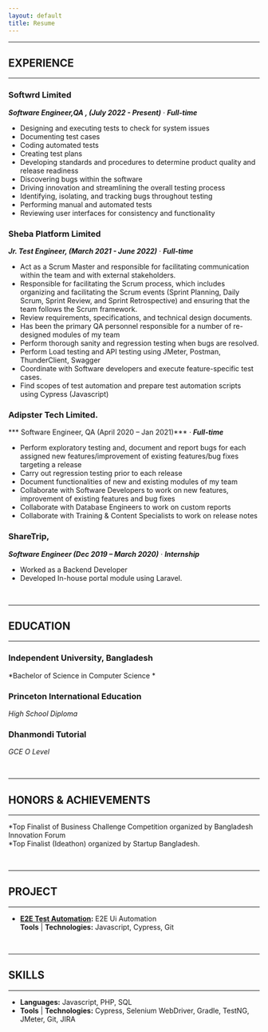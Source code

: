 ```yaml
---
layout: default
title: Resume
---
```


---
## EXPERIENCE
---
### Softwrd Limited  
***Software Engineer,QA , (July 2022 - Present)*** &middot;	***Full-time***   

* Designing and executing tests to check for system issues
* Documenting test cases
* Coding automated tests
* Creating test plans
* Developing standards and procedures to determine product quality and release readiness
* Discovering bugs within the software
* Driving innovation and streamlining the overall testing process
* Identifying, isolating, and tracking bugs throughout testing
* Performing manual and automated tests
* Reviewing user interfaces for consistency and functionality

### Sheba Platform Limited  
***Jr. Test Engineer, (March 2021 - June 2022)*** &middot;	***Full-time***   

* Act as a Scrum Master and responsible for facilitating communication within the team and with external stakeholders. 
* Responsible for facilitating the Scrum process, which includes organizing and facilitating the Scrum events (Sprint Planning, Daily Scrum, Sprint Review, and Sprint Retrospective) and ensuring that the team follows the Scrum framework.
* Review requirements, specifications, and technical design documents.
* Has been the primary QA personnel responsible for a number of re-designed modules of my team
* Perform thorough sanity and regression testing when bugs are resolved.
* Perform Load testing and API testing using JMeter, Postman, ThunderClient, Swagger
*  Coordinate with Software developers and execute feature-specific test cases.
* Find scopes of test automation and prepare test automation scripts using Cypress (Javascript)


### Adipster Tech Limited. 
*** Software Engineer, QA (April 2020 – Jan 2021)*** &middot;	***Full-time*** 

* Perform exploratory testing and, document and report bugs for each assigned new
features/improvement of existing features/bug fixes targeting a release
* Carry out regression testing prior to each release
* Document functionalities of new and existing modules of my team
* Collaborate with Software Developers to work on new features, improvement of existing features and bug fixes
* Collaborate with Database Engineers to work on custom reports
* Collaborate with Training & Content Specialists to work on release notes


### ShareTrip,  
***Software Engineer (Dec 2019 – March 2020)*** &middot;	***Internship***
* Worked as a Backend Developer
* Developed In-house portal module using Laravel.



<br />

---
## EDUCATION
---
### Independent University, Bangladesh  
*Bachelor of Science in Computer Science *  
 

### Princeton International Education
*High School Diploma*  

### Dhanmondi Tutorial
*GCE O Level*  


<br />

---
## HONORS & ACHIEVEMENTS
---
*Top Finalist of Business Challenge Competition organized by Bangladesh Innovation Forum<br />
*Top Finalist (Ideathon) organized by Startup Bangladesh.


<br />

---
## PROJECT
---
* **[E2E Test Automation](https://github.com/ash1814/ash1814-Smanager_website_e2e_cypress-):** E2E Ui Automation  
**Tools** &#124; **Technologies:** Javascript, Cypress, Git 

<br />
  
---
## SKILLS  
---
* **Languages:** Javascript, PHP, SQL
* **Tools** &#124; **Technologies:** Cypress, Selenium WebDriver, Gradle, TestNG, JMeter, Git, JIRA
